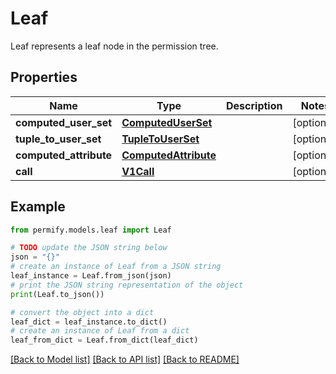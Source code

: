 # Leaf

Leaf represents a leaf node in the permission tree.

## Properties

Name | Type | Description | Notes
------------ | ------------- | ------------- | -------------
**computed_user_set** | [**ComputedUserSet**](ComputedUserSet.md) |  | [optional] 
**tuple_to_user_set** | [**TupleToUserSet**](TupleToUserSet.md) |  | [optional] 
**computed_attribute** | [**ComputedAttribute**](ComputedAttribute.md) |  | [optional] 
**call** | [**V1Call**](V1Call.md) |  | [optional] 

## Example

```python
from permify.models.leaf import Leaf

# TODO update the JSON string below
json = "{}"
# create an instance of Leaf from a JSON string
leaf_instance = Leaf.from_json(json)
# print the JSON string representation of the object
print(Leaf.to_json())

# convert the object into a dict
leaf_dict = leaf_instance.to_dict()
# create an instance of Leaf from a dict
leaf_from_dict = Leaf.from_dict(leaf_dict)
```
[[Back to Model list]](../README.md#documentation-for-models) [[Back to API list]](../README.md#documentation-for-api-endpoints) [[Back to README]](../README.md)



